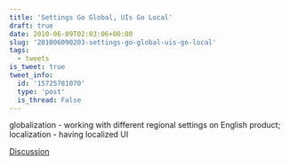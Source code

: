 ```yaml
---
title: 'Settings Go Global, UIs Go Local'
draft: true
date: 2010-06-09T02:03:06+00:00
slug: '201006090203-settings-go-global-uis-go-local'
tags:
  - tweets
is_tweet: true
tweet_info:
  id: '15725781070'
  type: 'post'
  is_thread: False
---
```




globalization - working with different regional settings on English product; localization - having localized UI

[Discussion](https://x.com/sytelus/status/15725781070)
